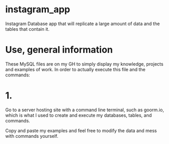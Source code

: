 # instagram_app
Instagram Database app that will replicate a large amount of data and the tables that contain it.

# Use, general information
These MySQL files are on my GH to simply display my knowledge, projects and examples of work. In order to actually execute this file and the commands:
# 1.
Go to a server hosting site with a command line terminal, such as goorm.io, which is what I used to create and execute my databases, tables, and commands.

Copy and paste my examples and feel free to modify the data and mess with commands yourself.
